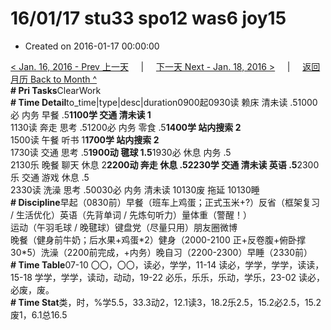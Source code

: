 # 16/01/17 stu33 spo12 was6 joy15

* Created on 2016-01-17 00:00:00

[&lt; Jan. 16, 2016 - Prev 上一天](d16.md)     \|     [下一天 Next - Jan. 18, 2016 &gt;](d18.md)     \|     [返回月历 Back to Month ^](index.md)   
**\# Pri Tasks**ClearWork  
**\# Time Detail**to\_time\|type\|desc\|duration0900起0930读 赖床 清未读 .51000必 内务 早餐 .5**1100学 交通 清未读 1**  
1130读 奔走 思考 .51200必 内务 零食 .5**1400学 站内搜索 2**  
1500读 午餐 听书 1**1700学 站内搜索 2**  
1730读 交通 思考 .5**1900动 毽球 1.5**1930必 休息 内务 .5  
2130乐 晚餐 聊天 休息 2**2200动 奔走 休息 .52230学 交通 清未读 英语 .5**2300乐 交通 游戏 休息 .5  
2330读 洗澡 思考 .50030必 内务 清未读 10130废 拖延 10130睡  
**\# Discipline**早起（0830前）早餐（班车上鸡蛋；正式玉米+?）反省（框架复习 / 生活优化）英语（先背单词 / 先炼句听力）量体重（警醒！）  
运动（午羽毛球 / 晚毽球）键盘党（尽量只用）朋友圈微博  
晚餐（健身前牛奶；后水果+鸡蛋\*2）健身（2000-2100 正+反卷腹+俯卧撑 30\*5）洗澡（2200前完成，+内务）晚自习（2200-2300）早睡（2330前）  
**\# Time Table**07-10 〇〇，〇〇，读必，学学，11-14 读必，学学，学学，读读，15-18 学学，学学，读动，动动，19-22 必乐，乐乐，乐动，学乐，23-02 读必，必废，废。  
**\# Time Stat**类，时，%学5.5，33.3动2，12.1读3，18.2乐2.5，15.2必2.5，15.2废1，6.1总16.5

